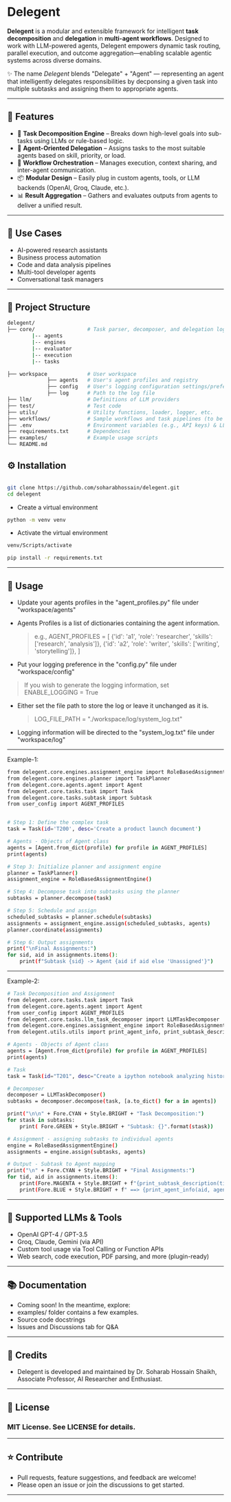 
# Delegent

**Delegent** is a modular and extensible framework for intelligent **task decomposition** and **delegation** in **multi-agent workflows**. Designed to work with LLM-powered agents, Delegent empowers dynamic task routing, parallel execution, and outcome aggregation—enabling scalable agentic systems across diverse domains.

✨ The name *Delegent* blends "Delegate" + "Agent" — representing an agent that intelligently delegates responsibilities by decponsing a given task into multiple subtasks and assigning them to appropriate agents.

---

## 🚀 Features

- 🔨 **Task Decomposition Engine** – Breaks down high-level goals into sub-tasks using LLMs or rule-based logic.
- 🤖 **Agent-Oriented Delegation** – Assigns tasks to the most suitable agents based on skill, priority, or load.
- 🔄 **Workflow Orchestration** – Manages execution, context sharing, and inter-agent communication.
- 📦 **Modular Design** – Easily plug in custom agents, tools, or LLM backends (OpenAI, Groq, Claude, etc.).
- 📊 **Result Aggregation** – Gathers and evaluates outputs from agents to deliver a unified result.

---

## 🧩 Use Cases

- AI-powered research assistants
- Business process automation
- Code and data analysis pipelines
- Multi-tool developer agents
- Conversational task managers

---

## 📁 Project Structure

```bash
delegent/
├── core/                 # Task parser, decomposer, and delegation logic
        |-- agents
        |-- engines
        |-- evaluator
        |-- execution
        |-- tasks

├── workspace             # User workspace
             ├── agents   # User's agent profiles and registry
             ├── config   # User's logging configuration settings/preference
             ├── log      # Path to the log file            
├── llm/                  # Definitions of LLM providers
├── test/                 # Test code
├── utils/                # Utility functions, loader, logger, etc.
├── workflows/            # Sample workflows and task pipelines (to be added)
├── .env                  # Environment variables (e.g., API keys) & LLM configuration
├── requirements.txt      # Dependencies
├── examples/             # Example usage scripts
└── README.md


```

## ⚙️ Installation

```bash

git clone https://github.com/soharabhossain/delegent.git
cd delegent
```
- Create a virtual environment
```bash
python -m venv venv
```
- Activate the virtual environment
```bash
venv/Scripts/activate
```
```bash
pip install -r requirements.txt

```

---

## 🔧 Usage

 - Update your agents profiles in the "agent_profiles.py" file under "workspace/agents"
 -
   Agents Profiles is a list of dictionaries containing the agent information. 
   > e.g.,
   AGENT_PROFILES = [
                      {'id': 'a1', 'role': 'researcher', 'skills': ['research', 'analysis']},
                      {'id': 'a2', 'role': 'writer', 'skills': ['writing', 'storytelling']},
                    ] 

 - Put your logging preference in the "config.py" file under "workspace/config"
 > If you wish to generate the logging information, set
   ENABLE_LOGGING = True
 - Either set the file path to store the log or leave it unchanged as it is. 
   > LOG_FILE_PATH = "./workspace/log/system_log.txt"

 - Logging information will be directed to the "system_log.txt" file under "workspace/log"

---


Example-1:
```bash
from delegent.core.engines.assignment_engine import RoleBasedAssignmentEngine
from delegent.core.engines.planner import TaskPlanner
from delegent.core.agents.agent import Agent
from delegent.core.tasks.task import Task
from delegent.core.tasks.subtask import Subtask
from user_config import AGENT_PROFILES


# Step 1: Define the complex task
task = Task(id='T200', desc='Create a product launch document')

# Agents - Objects of Agent class
agents = [Agent.from_dict(profile) for profile in AGENT_PROFILES]
print(agents)

# Step 3: Initialize planner and assignment engine
planner = TaskPlanner()
assignment_engine = RoleBasedAssignmentEngine()

# Step 4: Decompose task into subtasks using the planner
subtasks = planner.decompose(task)

# Step 5: Schedule and assign
scheduled_subtasks = planner.schedule(subtasks)
assignments = assignment_engine.assign(scheduled_subtasks, agents)
planner.coordinate(assignments)

# Step 6: Output assignments
print("\nFinal Assignments:")
for sid, aid in assignments.items():
    print(f"Subtask {sid} -> Agent {aid if aid else 'Unassigned'}")

```
---

Example-2:
```bash
# Task Decomposition and Assignment
from delegent.core.tasks.task import Task
from delegent.core.agents.agent import Agent 
from user_config import AGENT_PROFILES
from delegent.core.tasks.llm_task_decomposer import LLMTaskDecomposer
from delegent.core.engines.assignment_engine import RoleBasedAssignmentEngine
from delegent.utils.utils import print_agent_info, print_subtask_description

# Agents - Objects of Agent class
agents = [Agent.from_dict(profile) for profile in AGENT_PROFILES]
print(agents)

# Task
task = Task(id="T201", desc="Create a ipython notebook analyzing historical stock data, analyze and visualize the results")

# Decomposer
decomposer = LLMTaskDecomposer()
subtasks = decomposer.decompose(task, [a.to_dict() for a in agents])

print("\n\n" + Fore.CYAN + Style.BRIGHT + "Task Decomposition:")
for stask in subtasks:
    print( Fore.GREEN + Style.BRIGHT + "Subtask: {}".format(stask))

# Assignment - assigning subtasks to individual agents
engine = RoleBasedAssignmentEngine()
assignments = engine.assign(subtasks, agents)

# Output - Subtask to Agent mapping
print("\n" + Fore.CYAN + Style.BRIGHT + "Final Assignments:")
for tid, aid in assignments.items():
    print(Fore.MAGENTA + Style.BRIGHT + f"{print_subtask_description(tid, subtasks)}")
    print(Fore.BLUE + Style.BRIGHT + f" ==> {print_agent_info(aid, agents)}" )

```

---

## 🔌 Supported LLMs & Tools
- OpenAI GPT-4 / GPT-3.5
- Groq, Claude, Gemini (via API)
- Custom tool usage via Tool Calling or Function APIs
- Web search, code execution, PDF parsing, and more (plugin-ready)

---


## 📚 Documentation
- Coming soon! In the meantime, explore:
 - examples/ folder contains a few examples.
 - Source code docstrings
 - Issues and Discussions tab for Q&A

---

## 🧠 Credits 
 - Delegent is developed and maintained by Dr. Soharab Hossain Shaikh, Associate Professor, AI Researcher and Enthusiast.

---

## 📜 License
### MIT License. See LICENSE for details.

---

## ⭐️ Contribute
 - Pull requests, feature suggestions, and feedback are welcome!
 - Please open an issue or join the discussions to get started.

---

